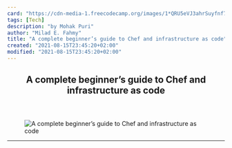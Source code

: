 ```yaml
---
card: "https://cdn-media-1.freecodecamp.org/images/1*QRU5eVJ3ahrSuyfnf7rlKg.jpeg"
tags: [Tech]
description: "by Mohak Puri"
author: "Milad E. Fahmy"
title: "A complete beginner’s guide to Chef and infrastructure as code"
created: "2021-08-15T23:45:20+02:00"
modified: "2021-08-15T23:45:20+02:00"
---
```

<div class="site-wrapper">
<main id="site-main" class="site-main outer">
<div class="inner">
<article class="post-full post tag-tech tag-devops tag-programming tag-infrastructure-as-code tag-coding ">
<header class="post-full-header">
<h1 class="post-full-title">A complete beginner’s guide to Chef and infrastructure as code</h1>
</header>
<figure class="post-full-image">
<picture>
<source media="(max-width: 700px)" sizes="1px" srcset="data:image/gif;base64,R0lGODlhAQABAIAAAAAAAP///yH5BAEAAAAALAAAAAABAAEAAAIBRAA7 1w">
<source media="(min-width: 701px)" sizes="(max-width: 800px) 400px,
(max-width: 1170px) 700px,
1400px" srcset="https://cdn-media-1.freecodecamp.org/images/1*QRU5eVJ3ahrSuyfnf7rlKg.jpeg 300w,
https://cdn-media-1.freecodecamp.org/images/1*QRU5eVJ3ahrSuyfnf7rlKg.jpeg 600w,
https://cdn-media-1.freecodecamp.org/images/1*QRU5eVJ3ahrSuyfnf7rlKg.jpeg 1000w,
https://cdn-media-1.freecodecamp.org/images/1*QRU5eVJ3ahrSuyfnf7rlKg.jpeg 2000w">
<img onerror="this.style.display='none'" src="https://cdn-media-1.freecodecamp.org/images/1*QRU5eVJ3ahrSuyfnf7rlKg.jpeg" alt="A complete beginner’s guide to Chef and infrastructure as code">
</picture>
</figure>
<section class="post-full-content">
<div class="post-content medium-migrated-article">
</div>
<hr>
</section>
</article>
</div>
</main>
</div>
<!-- Google Tag Manager (noscript) -->
<!-- End Google Tag Manager (noscript) -->
